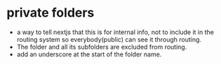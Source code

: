 # private folders 
- a way to tell nextjs that this is for internal info, not to include it in the routing system so everybody(public) can see it through routing.
- The folder and all its subfolders are excluded from routing.
- add an underscore at the start of the folder name.
